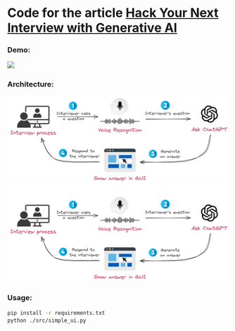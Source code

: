 # Code for the article **[Hack Your Next Interview with Generative AI](https://slgero.medium.com/hack-your-next-interview-with-generative-ai-fb8c8bc3cbce)**

### Demo:
![](static/interview_gif.gif)

### Architecture:
![img.png](img.png)![](static/logo.png)

### Usage:
```sh
pip install -r requirements.txt
python ./src/simple_ui.py
```
